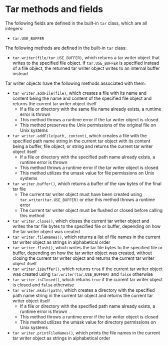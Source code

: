 # Tar methods and fields

The following fields are defined in the built-in `tar` class, which are all integers:
- `tar.USE_BUFFER`

The following methods are defined in the built-in `tar` class:
- `tar.writer(file/tar.USE_BUFFER)`, which returns a tar writer object that writes to the specified file object. If `tar.USE_BUFFER` is specified instead of a file object, the returned tar writer object writes to an internal buffer instead

Tar writer objects have the following methods associated with them:
- `tar writer.addFile(file)`, which creates a file with its name and content being the name and content of the specified file object and returns the current tar writer object itself
    - If a file or directory with the same file name already exists, a runtime error is thrown
    - This method throws a runtime error if the tar writer object is closed
    - This method preserves the Unix permissions of the original file on Unix systems
- `tar writer.addFile(path, content)`, which creates a file with the specified path name string in the current tar object with its content being a buffer, file object, or string and returns the current tar writer object itself
    - If a file or directory with the specified path name already exists, a runtime error is thrown
    - This method throws a runtime error if the tar writer object is closed
    - This method utilizes the umask value for file permissions on Unix systems
- `tar writer.buffer()`, which returns a buffer of the raw bytes of the final tar file
    - The current tar writer object must have been created using `tar.writer(tar.USE_BUFFER)` or else this method throws a runtime error
    - The current tar writer object must be flushed or closed before calling this method
- `tar writer.close()`, which closes the current tar writer object and writes the tar file bytes to the specified file or buffer, depending on how the tar writer object was created
- `tar writer.fileNames()`, which returns a list of file names in the current tar writer object as strings in alphabetical order
- `tar writer.flush()`, which writes the tar file bytes to the specified file or buffer, depending on how the tar writer object was created, without closing the current tar writer object and returns the current tar writer object itself
- `tar writer.isBuffer()`, which returns `true` if the current tar writer object was created using `tar.writer(tar.USE_BUFFER)` and `false` otherwise
- `tar writer.isClosed()`, which returns `true` if the current tar writer object is closed and `false` otherwise
- `tar writer.mkdir(path)`, which creates a directory with the specified path name string in the current tar object and returns the current tar writer object itself
    - If a file or directory with the specified path name already exists, a runtime error is thrown
    - This method throws a runtime error if the tar writer object is closed
    - This method utilizes the umask value for directory permissions on Unix systems
- `tar writer.printFileNames()`, which prints the file names in the current tar writer object as strings in alphabetical order
